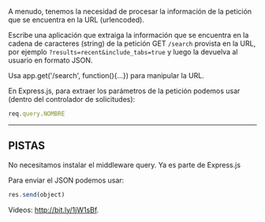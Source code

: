 A menudo, tenemos la necesidad de procesar la información de la petición que se
encuentra en la URL (urlencoded).

Escribe una aplicación que extraiga la información que se encuentra en la cadena de caracteres (string)
de la petición GET `/search` provista en la URL, por ejemplo `?results=recent&include_tabs=true` y
luego la devuelva al usuario en formato JSON.


Usa app.get('/search', function(){...}) para manipular la URL.

En Express.js, para extraer los parámetros de la petición podemos usar (dentro del controlador de solicitudes):

```js
req.query.NOMBRE
```

-----------------------------

## PISTAS

No necesitamos instalar el middleware query. Ya es parte de Express.js

Para enviar el JSON podemos usar:

```js
res.send(object)
```

Videos: http://bit.ly/1jW1sBf.
